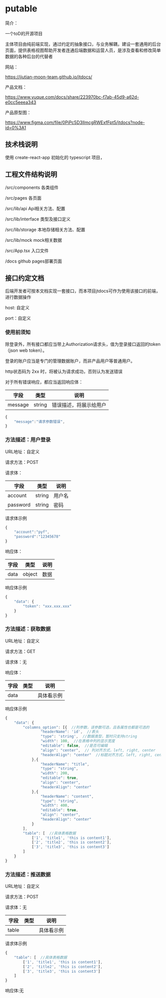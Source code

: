 # putable

简介：

一个toD的开源项目

主体项目由纯前端实现，通过约定的抽象接口，与业务解耦，建设一套通用的后台页面，提供表格视图帮助开发者连通后端数据和运营人员，是涉及查看和修改简单数据的各种后台的代替者

网站：

https://jiutian-moon-team.github.io/jtdocs/

产品文档：

https://www.yuque.com/docs/share/223970bc-f7ab-45d9-a62d-e0cc5eeea343

产品原型图：

https://www.figma.com/file/0PiPc5D3lImcgRWExfFpt5/jtdocs?node-id=0%3A1

## 技术栈说明

使用 create-react-app 初始化的 typescript 项目，

## 工程文件结构说明

/src/components   各类组件

/src/pages   各页面

/src/lib/api   Api相关方法、配置

/src/lib/interface   类型及接口定义

/src/lib/storage   本地存储相关方法、配置

/src/lib/mock   mock相关数据

/src/App.tsx   入口文件

/docs   github pages部署页面

## 接口约定文档

后端开发者可按本文档实现一套接口，而本项目jtdocs可作为使用该接口的前端，进行数据操作

host: 自定义

port：自定义

### 使用前须知

除登录外，所有接口都应当带上Authorization请求头，值为登录接口返回的token（json web token）。

登录的账户应当是专门的管理数据账户，而非产品用户等普通用户。

http状态码为 2xx 时，将被认为请求成功，否则认为发送错误

对于所有错误响应，都应当返回响应体：

| 字段 | 类型 | 说明 |
| ---  | ---  | ---  |
|  message  |  string  |  错误描述，将展示给用户 |

```js
{
    "message":"请求参数错误",
}
```

### 方法描述：用户登录

URL地址：自定义

请求方法：POST

请求体：

| 字段 | 类型 | 说明 |
| ---  | ---  | ---  |
|  account  |  string  |  用户名 |
|  password  |  string  |  密码  |

请求体示例

```js
{
    "account":"pyf",
    "password":"12345678"
}
```

响应体：

| 字段 | 类型 | 说明 |
| ---  | ---  | ---  |
|  data  |  object  |  数据  |

响应体示例

```js
{
    "data": {
        "token": "xxx.xxx.xxx"
    }
}
```

### 方法描述：获取数据

URL地址：自定义

请求方法：GET

请求体：无

响应体：

| 字段 | 类型 | 说明 |
| ---  | ---  | ---  |
|  data  |    |  具体看示例  |

响应体示例

```js
{
    "data": {
        "columns_option": [{  //列参数，该参数可选，且各属性也都是可选的
                "headerName": 'id',  //表头
                "type": 'string',  //数据类型，暂时只支持string
                "width": 100,  //在表格中列的显示宽度
                "editable": false,  //是否可编辑
                "align": "center",  // 列对齐方式，left, right, center
                "headerAlign": "center"  //标题对齐方式，left, right, center
            },{
                "headerName": "title",
                "type": "string",
                "width": 200,
                "editable": true,
                "align": "center",
                "headerAlign": "center"
            },{
                "headerName": "content",
                "type": "string",
                "width": 400,
                "editable": true,
                "align": "center",
                "headerAlign": "center"
            }
        ],
        "table": [  //具体表格数据
            ['1', 'title1', 'this is content1'],
            ['2', 'title2', 'this is content2'],
            ['3', 'title3', 'this is content3']
        ]
    }
}
```

### 方法描述：推送数据

URL地址：自定义

请求方法：POST

请求体：无

| 字段 | 类型 | 说明 |
| ---  | ---  | ---  |
|  table  |    |  具体看示例  |

请求体示例

```js
{
    "table": [  //具体表格数据
        ['1', 'title1', 'this is content1'],
        ['2', 'title2', 'this is content2'],
        ['3', 'title3', 'this is content3']
    ]
}
```

响应体:无
